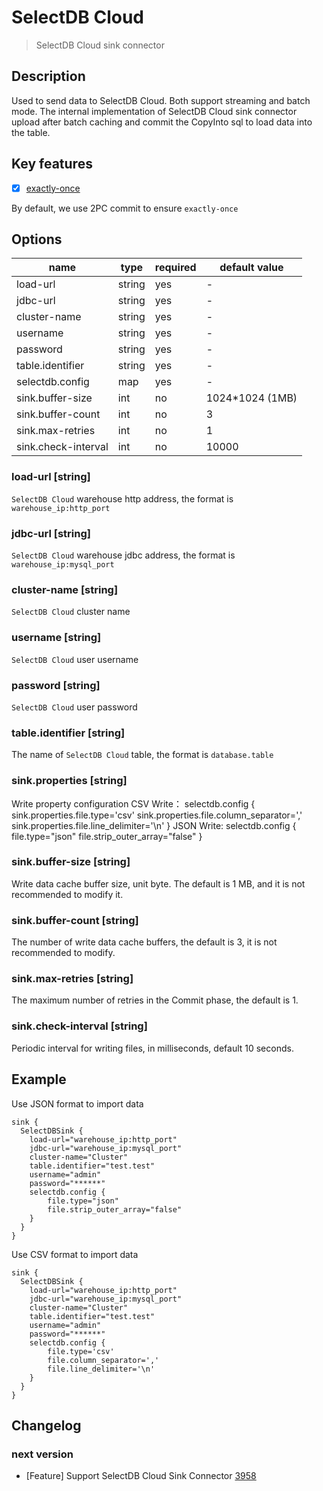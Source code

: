 # SelectDB Cloud

> SelectDB Cloud sink connector

## Description
Used to send data to SelectDB Cloud. Both support streaming and batch mode.
The internal implementation of SelectDB Cloud sink connector upload after batch caching and commit the CopyInto sql to load data into the table.
## Key features

- [x] [exactly-once](../../concept/connector-v2-features.md)

By default, we use 2PC commit to ensure `exactly-once`

## Options

| name                | type   | required | default value   |
|---------------------|--------|----------|-----------------|
| load-url            | string | yes      | -               |
| jdbc-url            | string | yes      | -               |
| cluster-name        | string | yes      | -               |
| username            | string | yes      | -               |
| password            | string | yes      | -               |
| table.identifier    | string | yes      | -               |
| selectdb.config     | map    | yes      | -               |
| sink.buffer-size    | int    | no       | 1024*1024 (1MB) |
| sink.buffer-count   | int    | no       | 3               |
| sink.max-retries    | int    | no       | 1               |
| sink.check-interval | int    | no       | 10000           |

### load-url [string]

`SelectDB Cloud` warehouse http address, the format is `warehouse_ip:http_port`

### jdbc-url [string]

`SelectDB Cloud` warehouse jdbc address, the format is `warehouse_ip:mysql_port`

### cluster-name [string]

`SelectDB Cloud` cluster name

### username [string]

`SelectDB Cloud` user username

### password [string]

`SelectDB Cloud` user password

### table.identifier [string]

The name of `SelectDB Cloud` table, the format is `database.table`

### sink.properties [string]

Write property configuration
CSV Write：
    selectdb.config {
        sink.properties.file.type='csv'
        sink.properties.file.column_separator=','
        sink.properties.file.line_delimiter='\n'
    }
JSON Write:
    selectdb.config {
        file.type="json"
        file.strip_outer_array="false"
    }

### sink.buffer-size [string]

Write data cache buffer size, unit byte. The default is 1 MB, and it is not recommended to modify it.

### sink.buffer-count [string]

The number of write data cache buffers, the default is 3, it is not recommended to modify.

### sink.max-retries [string]

The maximum number of retries in the Commit phase, the default is 1.

### sink.check-interval [string]

Periodic interval for writing files, in milliseconds, default 10 seconds.

## Example

Use JSON format to import data

```
sink {
  SelectDBSink {
    load-url="warehouse_ip:http_port"
    jdbc-url="warehouse_ip:mysql_port"
    cluster-name="Cluster"
    table.identifier="test.test"
    username="admin"
    password="******"
    selectdb.config {
        file.type="json"
        file.strip_outer_array="false"
    }
  }
}
```

Use CSV format to import data

```
sink {
  SelectDBSink {
    load-url="warehouse_ip:http_port"
    jdbc-url="warehouse_ip:mysql_port"
    cluster-name="Cluster"
    table.identifier="test.test"
    username="admin"
    password="******"
    selectdb.config {
        file.type='csv' 
        file.column_separator=',' 
        file.line_delimiter='\n' 
    }
  }
}
```

## Changelog

### next version

- [Feature] Support SelectDB Cloud Sink Connector [3958](https://github.com/apache/incubator-seatunnel/pull/3958)
  